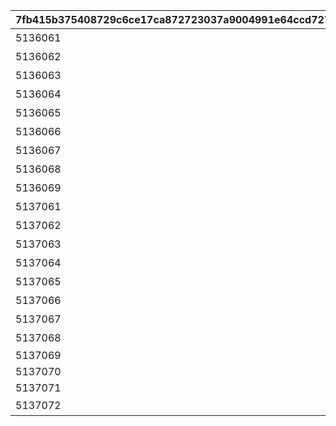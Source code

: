 |7fb415b375408729c6ce17ca872723037a9004991e64ccd727f054fd614d0658|0aa0b00b732edc9c3e103e3a2bddd72e0756f55f9391d625ab8f687e69af6e48|a22f72342aba6b3e122ae629d6788c757175b6f16360498e212c9500a7037d68|dc30cd84cf0ca28838f561cd5cf787292587d7084782ab6f6707012e5aa6ac4d|a971b490f407d3a8c3648427103d2c78273fbc84ab22d84323e19b146840b5b2|6366b7e21b5c287ad0d81fa99dd480d7a41d5e47776c8f1b32c96ead19bfb8fc|51d93e30362fa95798aa5bc315aad1761ccb48bcf4a67414c4ae6b9c6d58858b|2c70136b052f3103384f345463cb2e07c74c1260e5039c712b0cead8e3bc3078|9c754a2890965a91ce43d480c208ba04624b71f9c59e3d9678df65e22349f26d|
| --- | --- | --- | --- | --- | --- | --- | --- | --- |
|5136061|10136|基础世界的\n悠闲之旅|0|5136005|0|8|91002|20|
|5136062|10136|粉丝的眼睛\n是雪亮的|5136061|0|5136061|8|91002|20|
|5136063|10136|你的名字|5136061|0|5136061|8|91002|20|
|5136064|10136|擦身而过\n的午后|5136061|0|5136061|8|91002|20|
|5136065|10136|因为是姐姐，\n所以没问题！|5136061|0|5136061|8|91002|20|
|5136066|10136|你是忍者吗？|5136061|0|5136061|8|91002|20|
|5136067|10136|即使跨越世界，\n依然是大恶徒|5136061|0|5136061|8|91002|20|
|5136068|10136|风与冥风|5136061|0|5136061|8|91002|20|
|5136069|10136|与他人相似的\n可怕故事|5136061|0|5136061|8|91002|20|
|5137061|10137|在同一片星空下|0|5137005|5136061|8|91002|20|
|5137062|10137|面带笑容的入侵者|5137061|0|5137061|8|91002|20|
|5137063|10137|熟悉的初次见面|5137061|0|5137062|8|91002|20|
|5137064|10137|大人的话题要留到晚上|5137061|0|5137063|8|91002|20|
|5137065|10137|不是害怕寂寞|5137061|0|5137064|8|91002|20|
|5137066|10137|为兰德索尔干杯|5137061|0|5137065|8|91002|20|
|5137067|10137|寂寞埋藏在雪下|5137061|0|5137066|8|91002|20|
|5137068|10137|厄里斯的饯别|5137067|0|5137067|8|91002|20|
|5137069|10137|NO.HP1895L14|5137068|0|5137068|8|91002|20|
|5137070|10137|NO.HT1963PM|5137068|0|5137069|8|91002|20|
|5137071|10137|NO.UNKNOWN|5137068|0|5137070|8|91002|20|
|5137072|10137|另一个公会|5137071|0|0|16|9000240|1|